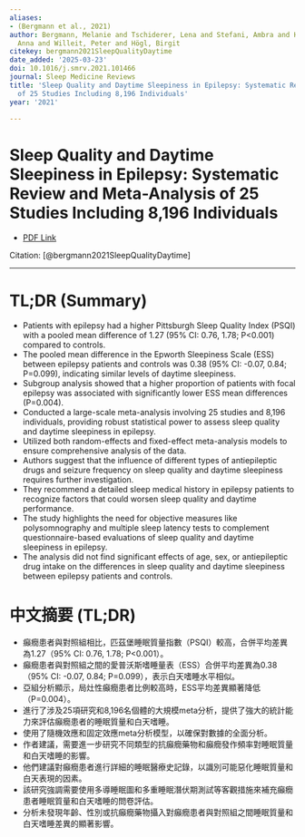 ```yaml
---
aliases:
- (Bergmann et al., 2021)
author: Bergmann, Melanie and Tschiderer, Lena and Stefani, Ambra and Heidbreder,
  Anna and Willeit, Peter and Högl, Birgit
citekey: bergmann2021SleepQualityDaytime
date_added: '2025-03-23'
doi: 10.1016/j.smrv.2021.101466
journal: Sleep Medicine Reviews
title: 'Sleep Quality and Daytime Sleepiness in Epilepsy: Systematic Review and Meta-Analysis
  of 25 Studies Including 8,196 Individuals'
year: '2021'

---
```

# Sleep Quality and Daytime Sleepiness in Epilepsy: Systematic Review and Meta-Analysis of 25 Studies Including 8,196 Individuals
- [PDF Link](zotero://open-pdf/library/items/2H9B455T)

Citation: [@bergmann2021SleepQualityDaytime]

***
# TL;DR (Summary)
- Patients with epilepsy had a higher Pittsburgh Sleep Quality Index (PSQI) with a pooled mean difference of 1.27 (95% CI: 0.76, 1.78; P<0.001) compared to controls.
- The pooled mean difference in the Epworth Sleepiness Scale (ESS) between epilepsy patients and controls was 0.38 (95% CI: -0.07, 0.84; P=0.099), indicating similar levels of daytime sleepiness.
- Subgroup analysis showed that a higher proportion of patients with focal epilepsy was associated with significantly lower ESS mean differences (P=0.004).
- Conducted a large-scale meta-analysis involving 25 studies and 8,196 individuals, providing robust statistical power to assess sleep quality and daytime sleepiness in epilepsy.
- Utilized both random-effects and fixed-effect meta-analysis models to ensure comprehensive analysis of the data.
- Authors suggest that the influence of different types of antiepileptic drugs and seizure frequency on sleep quality and daytime sleepiness requires further investigation.
- They recommend a detailed sleep medical history in epilepsy patients to recognize factors that could worsen sleep quality and daytime performance.
- The study highlights the need for objective measures like polysomnography and multiple sleep latency tests to complement questionnaire-based evaluations of sleep quality and daytime sleepiness in epilepsy.
- The analysis did not find significant effects of age, sex, or antiepileptic drug intake on the differences in sleep quality and daytime sleepiness between epilepsy patients and controls.

# 中文摘要 (TL;DR)
- 癲癇患者與對照組相比，匹茲堡睡眠質量指數（PSQI）較高，合併平均差異為1.27（95% CI: 0.76, 1.78; P<0.001）。
- 癲癇患者與對照組之間的愛普沃斯嗜睡量表（ESS）合併平均差異為0.38（95% CI: -0.07, 0.84; P=0.099），表示白天嗜睡水平相似。
- 亞組分析顯示，局灶性癲癇患者比例較高時，ESS平均差異顯著降低（P=0.004）。
- 進行了涉及25項研究和8,196名個體的大規模meta分析，提供了強大的統計能力來評估癲癇患者的睡眠質量和白天嗜睡。
- 使用了隨機效應和固定效應meta分析模型，以確保對數據的全面分析。
- 作者建議，需要進一步研究不同類型的抗癲癇藥物和癲癇發作頻率對睡眠質量和白天嗜睡的影響。
- 他們建議對癲癇患者進行詳細的睡眠醫療史記錄，以識別可能惡化睡眠質量和白天表現的因素。
- 該研究強調需要使用多導睡眠圖和多重睡眠潛伏期測試等客觀措施來補充癲癇患者睡眠質量和白天嗜睡的問卷評估。
- 分析未發現年齡、性別或抗癲癇藥物攝入對癲癇患者與對照組之間睡眠質量和白天嗜睡差異的顯著影響。

